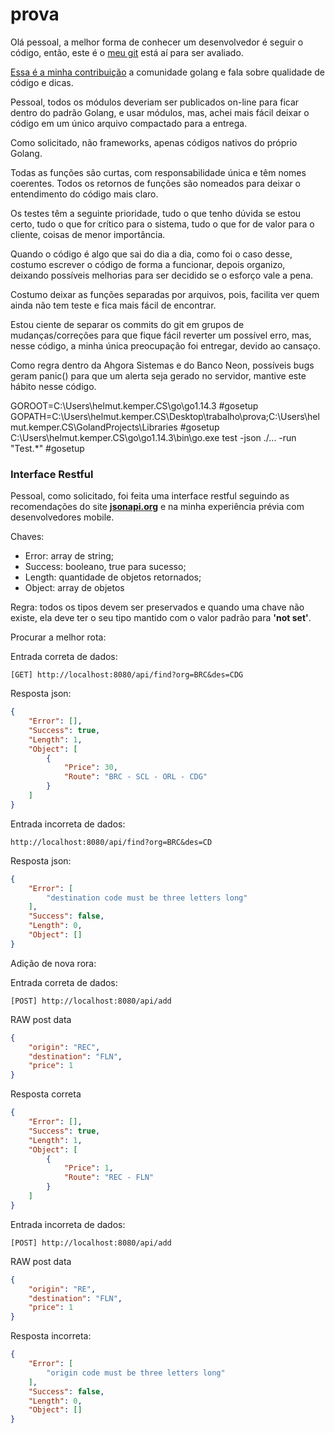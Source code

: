 # prova

Olá pessoal, a melhor forma de conhecer um desenvolvedor é seguir o código, então, este
é o [meu git](https://github.com/helmutkemper) está aí para ser avaliado.

[Essa é a minha contribuição](https://github.com/helmutkemper/golang.solid.kiss.complexity.measure/wiki)
a comunidade golang e fala sobre qualidade de código e dicas.

Pessoal, todos os módulos deveriam ser publicados on-line para ficar dentro do padrão 
Golang, e usar módulos, mas, achei mais fácil deixar o código em um único arquivo 
compactado para a entrega.

Como solicitado, não frameworks, apenas códigos nativos do próprio Golang.

Todas as funções são curtas, com responsabilidade única e têm nomes coerentes. Todos os
retornos de funções são nomeados para deixar o entendimento do código mais claro. 

Os testes têm a seguinte prioridade, tudo o que tenho dúvida se estou certo, tudo o que
for crítico para o sistema, tudo o que for de valor para o cliente, coisas de menor 
importância.

Quando o código é algo que sai do dia a dia, como foi o caso desse, costumo escrever o
código de forma a funcionar, depois organizo, deixando possíveis melhorias para ser 
decidido se o esforço vale a pena.

Costumo deixar as funções separadas por arquivos, pois, facilita ver quem ainda não tem 
teste e fica mais fácil de encontrar.

Estou ciente de separar os commits do git em grupos de mudanças/correções para que fique 
fácil reverter um possível erro, mas, nesse código, a minha única preocupação foi 
entregar, devido ao cansaço.

Como regra dentro da Ahgora Sistemas e do Banco Neon, possíveis bugs geram panic() para
que um alerta seja gerado no servidor, mantive este hábito nesse código. 

GOROOT=C:\Users\helmut.kemper.CS\go\go1.14.3 #gosetup
GOPATH=C:\Users\helmut.kemper.CS\Desktop\trabalho\prova;C:\Users\helmut.kemper.CS\GolandProjects\Libraries #gosetup
C:\Users\helmut.kemper.CS\go\go1.14.3\bin\go.exe test -json ./... -run "Test.*" #gosetup


### Interface Restful

Pessoal, como solicitado, foi feita uma interface restful seguindo as recomendações do 
site [**jsonapi.org**](https://jsonapi.org/) e na minha experiência prévia com 
desenvolvedores mobile.

Chaves:
* Error: array de string;
* Success: booleano, true para sucesso;
* Length: quantidade de objetos retornados;
* Object: array de objetos

Regra: todos os tipos devem ser preservados e quando uma chave não existe, ela deve ter
o seu tipo mantido com o valor padrão para **'not set'**.

Procurar a melhor rota:

Entrada correta de dados:
```url
[GET] http://localhost:8080/api/find?org=BRC&des=CDG
```

Resposta json:
```json
{
    "Error": [],
    "Success": true,
    "Length": 1,
    "Object": [
        {
            "Price": 30,
            "Route": "BRC - SCL - ORL - CDG"
        }
    ]
}
```

Entrada incorreta de dados:
```get
http://localhost:8080/api/find?org=BRC&des=CD
```

Resposta json:
```json
{
    "Error": [
        "destination code must be three letters long"
    ],
    "Success": false,
    "Length": 0,
    "Object": []
}
```

Adição de nova rora:

Entrada correta de dados:
```post
[POST] http://localhost:8080/api/add
```

RAW post data
```json
{
    "origin": "REC",
    "destination": "FLN",
    "price": 1
}
```

Resposta correta
```json
{
    "Error": [],
    "Success": true,
    "Length": 1,
    "Object": [
        {
            "Price": 1,
            "Route": "REC - FLN"
        }
    ]
}
```

Entrada incorreta de dados:
```post
[POST] http://localhost:8080/api/add
```

RAW post data
```json
{
    "origin": "RE",
    "destination": "FLN",
    "price": 1
}
```

Resposta incorreta:
```json
{
    "Error": [
        "origin code must be three letters long"
    ],
    "Success": false,
    "Length": 0,
    "Object": []
}
```

